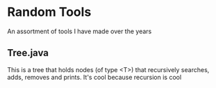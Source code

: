 # Random Tools

An assortment of tools I have made over the years

## Tree.java

This is a tree that holds nodes (of type \<T\>) that recursively searches, adds, removes and prints. It's cool because recursion is cool
